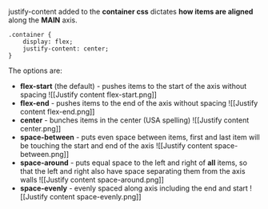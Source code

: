 justify-content added to the **container css** dictates **how items are aligned** along the **MAIN** axis.

```
.container {
	display: flex;
	justify-content: center;
}
```

The options are:
- **flex-start** (the default) - pushes items to the start of the axis without spacing
![[Justify content flex-start.png]]
- **flex-end** - pushes items to the end of the axis without spacing
![[Justify content flex-end.png]]
- **center** - bunches items in the center (USA spelling)
![[Justify content center.png]]
- **space-between** - puts even space between items, first and last item will be touching the start and end of the axis
![[Justify content space-between.png]]
- **space-around** - puts equal space to the left and right of **all** items, so that the left and right also have space separating them from the axis walls
![[Justify content space-around.png]]
- **space-evenly** - evenly spaced along axis including the end and start
![[Justify content space-evenly.png]]